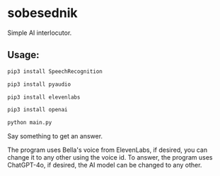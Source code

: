 ﻿# sobesednik
 
Simple AI interlocutor.
        
## Usage:
```bash
pip3 install SpeechRecognition

pip3 install pyaudio

pip3 install elevenlabs

pip3 install openai

python main.py
```

Say something to get an answer.

The program uses Bella's voice from ElevenLabs, if desired, you can change it to any other using the voice id.
To answer, the program uses ChatGPT-4o, if desired, the AI model can be changed to any other.


